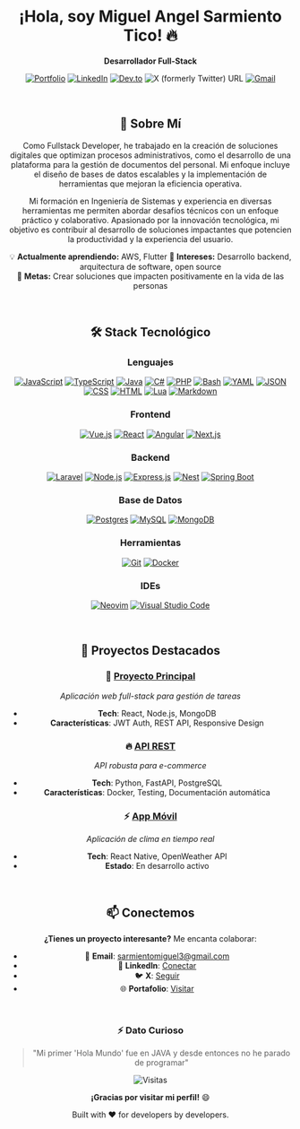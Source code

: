 <div align="center">

# ¡Hola, soy Miguel Angel Sarmiento Tico! 🔥
**Desarrollador Full-Stack**

[![Portfolio](https://img.shields.io/badge/Portafolio-000000?style=for-the-badge&logo=About.me&logoColor=white)](https://tu-sitio.com)
[![LinkedIn](https://custom-icon-badges.demolab.com/badge/LinkedIn-0A66C2?logo=linkedin-white&logoColor=fff)](https://www.linkedin.com/in/miguel-sarmiento-tico/)
[![Dev.to](https://img.shields.io/badge/Dev.to-0A0A0A?logo=devdotto&logoColor=white)](https://dev.to/sarmientomiguel3)
![X (formerly Twitter) URL](https://img.shields.io/twitter/url?url=https%3A%2F%2Fx.com%2FMiguelS23484737)
[![Gmail](https://img.shields.io/badge/Gmail-D14836?logo=gmail&logoColor=white)](mailto:sarmientomiguel3@gmail.com)

<br />

## 🚀 Sobre Mí

Como Fullstack Developer, he trabajado en la creación de soluciones digitales que optimizan procesos administrativos, como el desarrollo de una plataforma para la gestión de documentos del personal. Mi enfoque incluye el diseño de bases de datos escalables y la implementación de herramientas que mejoran la eficiencia operativa. 

Mi formación en Ingeniería de Sistemas y experiencia en diversas herramientas me permiten abordar desafíos técnicos con un enfoque práctico y colaborativo. Apasionado por la innovación tecnológica, mi objetivo es contribuir al desarrollo de soluciones impactantes que potencien la productividad y la experiencia del usuario.

💡 **Actualmente aprendiendo:** AWS, Flutter
🎯 **Intereses:** Desarrollo backend, arquitectura de software, open source  
🚀 **Metas:** Crear soluciones que impacten positivamente en la vida de las personas

<br />

## 🛠️ Stack Tecnológico

### **Lenguajes**

[![JavaScript](https://img.shields.io/badge/JavaScript-F7DF1E?logo=javascript&logoColor=000)](#)
[![TypeScript](https://img.shields.io/badge/TypeScript-3178C6?logo=typescript&logoColor=fff)](#)
[![Java](https://img.shields.io/badge/Java-%23ED8B00.svg?logo=openjdk&logoColor=white)](#)
[![C#](https://custom-icon-badges.demolab.com/badge/C%23-%23239120.svg?logo=cshrp&logoColor=white)](#)
[![PHP](https://img.shields.io/badge/php-%23777BB4.svg?&logo=php&logoColor=white)](#)
[![Bash](https://img.shields.io/badge/Bash-4EAA25?logo=gnubash&logoColor=fff)](#)
[![YAML](https://img.shields.io/badge/YAML-CB171E?logo=yaml&logoColor=fff)](#)
[![JSON](https://img.shields.io/badge/JSON-000?logo=json&logoColor=fff)](#)
[![CSS](https://img.shields.io/badge/CSS-639?logo=css&logoColor=fff)](#)
[![HTML](https://img.shields.io/badge/HTML-%23E34F26.svg?logo=html5&logoColor=white)](#)
[![Lua](https://img.shields.io/badge/Lua-%232C2D72.svg?logo=lua&logoColor=white)](#)
[![Markdown](https://img.shields.io/badge/Markdown-%23000000.svg?logo=markdown&logoColor=white)](#)

### **Frontend**
[![Vue.js](https://img.shields.io/badge/Vue.js-4FC08D?logo=vuedotjs&logoColor=fff)](#)
[![React](https://img.shields.io/badge/React-%2320232a.svg?logo=react&logoColor=%2361DAFB)](#)
[![Angular](https://img.shields.io/badge/Angular-%23DD0031.svg?logo=angular&logoColor=white)](#)
[![Next.js](https://img.shields.io/badge/Next.js-black?logo=next.js&logoColor=white)](#)

### **Backend**
[![Laravel](https://img.shields.io/badge/Laravel-%23FF2D20.svg?logo=laravel&logoColor=white)](#)
[![Node.js](https://img.shields.io/badge/Node.js-6DA55F?logo=node.js&logoColor=white)](#)
[![Express.js](https://img.shields.io/badge/Express.js-%23404d59.svg?logo=express&logoColor=%2361DAFB)](#)
[![Nest](https://img.shields.io/badge/Nest.js-%23E0234E.svg?logo=nestjs&logoColor=white)](#)
[![Spring Boot](https://img.shields.io/badge/Spring%20Boot-6DB33F?logo=springboot&logoColor=fff)](#)

### **Base de Datos**
[![Postgres](https://img.shields.io/badge/Postgres-%23316192.svg?logo=postgresql&logoColor=white)](#)
[![MySQL](https://img.shields.io/badge/MySQL-4479A1?logo=mysql&logoColor=fff)](#)
[![MongoDB](https://img.shields.io/badge/MongoDB-%234ea94b.svg?logo=mongodb&logoColor=white)](#)

### **Herramientas**
[![Git](https://img.shields.io/badge/Git-F05032?logo=git&logoColor=fff)](#)
[![Docker](https://img.shields.io/badge/Docker-2496ED?logo=docker&logoColor=fff)](#)

### **IDEs**
[![Neovim](https://img.shields.io/badge/Neovim-57A143?logo=neovim&logoColor=fff)](#)
[![Visual Studio Code](https://custom-icon-badges.demolab.com/badge/Visual%20Studio%20Code-0078d7.svg?logo=vsc&logoColor=white)](#)

<br />

## 💼 Proyectos Destacados

### 🚀 [**Proyecto Principal**](https://github.com/TU_USUARIO/proyecto-principal)
_Aplicación web full-stack para gestión de tareas_
- **Tech**: React, Node.js, MongoDB
- **Características**: JWT Auth, REST API, Responsive Design

### 🔥 [**API REST**](https://github.com/TU_USUARIO/api-rest)
_API robusta para e-commerce_
- **Tech**: Python, FastAPI, PostgreSQL
- **Características**: Docker, Testing, Documentación automática

### ⚡ [**App Móvil**](https://github.com/TU_USUARIO/app-movil)
_Aplicación de clima en tiempo real_
- **Tech**: React Native, OpenWeather API
- **Estado**: En desarrollo activo

<br />

## 📫 Conectemos
**¿Tienes un proyecto interesante?** Me encanta colaborar:

- 📧 **Email**: [sarmientomiguel3@gmail.com](mailto:sarmientomiguel3@gmail.com)
- 💼 **LinkedIn**: [Conectar](https://www.linkedin.com/in/miguel-sarmiento-tico/)
- 🐦 **X**: [Seguir](https://x.com/MiguelS23484737)
- 🌐 **Portafolio**: [Visitar](https://tu-sitio.com)

<br />

<div align="center">

### ⚡ **Dato Curioso**
> "Mi primer 'Hola Mundo' fue en JAVA y desde entonces no he parado de programar"

![Visitas](https://komarev.com/ghpvc/?username=miguelsarmientotico&color=blueviolet&style=flat-square)

**¡Gracias por visitar mi perfil!** 😄

</div>
Built with ❤️ for developers by developers.

